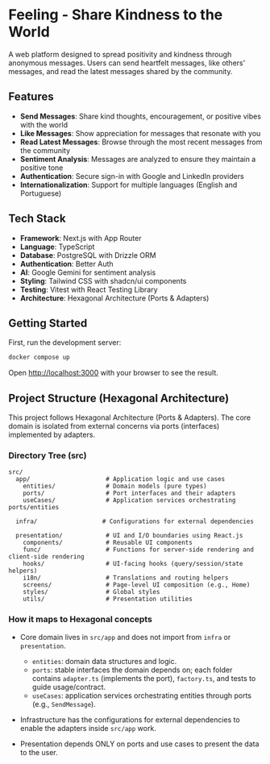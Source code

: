 # Feeling - Share Kindness to the World

A web platform designed to spread positivity and kindness through anonymous messages. Users can send heartfelt messages, like others' messages, and read the latest messages shared by the community.

## Features

- **Send Messages**: Share kind thoughts, encouragement, or positive vibes with the world
- **Like Messages**: Show appreciation for messages that resonate with you
- **Read Latest Messages**: Browse through the most recent messages from the community
- **Sentiment Analysis**: Messages are analyzed to ensure they maintain a positive tone
- **Authentication**: Secure sign-in with Google and LinkedIn providers
- **Internationalization**: Support for multiple languages (English and Portuguese)

## Tech Stack

- **Framework**: Next.js with App Router
- **Language**: TypeScript
- **Database**: PostgreSQL with Drizzle ORM
- **Authentication**: Better Auth
- **AI**: Google Gemini for sentiment analysis
- **Styling**: Tailwind CSS with shadcn/ui components
- **Testing**: Vitest with React Testing Library
- **Architecture**: Hexagonal Architecture (Ports & Adapters)

## Getting Started

First, run the development server:

```bash
docker compose up
```

Open [http://localhost:3000](http://localhost:3000) with your browser to see the result.

## Project Structure (Hexagonal Architecture)

This project follows Hexagonal Architecture (Ports & Adapters). The core domain is isolated from external concerns via ports (interfaces) implemented by adapters.

### Directory Tree (src)

```
src/
  app/                     # Application logic and use cases
    entities/              # Domain models (pure types)
    ports/                 # Port interfaces and their adapters
    useCases/              # Application services orchestrating ports/entities

  infra/                  # Configurations for external dependencies

  presentation/            # UI and I/O boundaries using React.js
    components/            # Reusable UI components
    func/                  # Functions for server-side rendering and client-side rendering
    hooks/                 # UI-facing hooks (query/session/state helpers)
    i18n/                  # Translations and routing helpers
    screens/               # Page-level UI composition (e.g., Home)
    styles/                # Global styles
    utils/                 # Presentation utilities
```

### How it maps to Hexagonal concepts

- Core domain lives in `src/app` and does not import from `infra` or `presentation`.
  - `entities`: domain data structures and logic.
  - `ports`: stable interfaces the domain depends on; each folder contains `adapter.ts` (implements the port), `factory.ts`, and tests to guide usage/contract.
  - `useCases`: application services orchestrating entities through ports (e.g., `SendMessage`).

- Infrastructure has the configurations for external dependencies to enable the adapters inside `src/app` work.

- Presentation depends ONLY on ports and use cases to present the data to the user.
